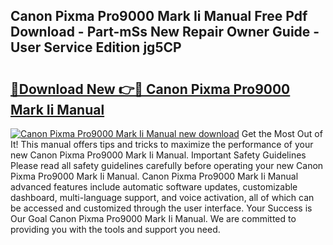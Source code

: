 ## Canon Pixma Pro9000 Mark Ii Manual Free Pdf Download - Part-mSs New Repair Owner Guide - User Service Edition jg5CP

# <h2><a href="http://bc38955.oget.top/?id=Canon+Pixma+Pro9000+Mark+Ii+Manual">🔗Download New 👉🔴 Canon Pixma Pro9000 Mark Ii Manual</a></h2>

[![Canon Pixma Pro9000 Mark Ii Manual new download](https://i.imgur.com/5g1atiW.png)](http://bc38955.oget.top/?id=Canon+Pixma+Pro9000+Mark+Ii+Manual)
Get the Most Out of It! This manual offers tips and tricks to maximize the performance of your new Canon Pixma Pro9000 Mark Ii Manual. Important Safety Guidelines Please read all safety guidelines carefully before operating your new Canon Pixma Pro9000 Mark Ii Manual. Canon Pixma Pro9000 Mark Ii Manual advanced features include automatic software updates, customizable dashboard, multi-language support, and voice activation, all of which can be accessed and customized through the user interface. Your Success is Our Goal Canon Pixma Pro9000 Mark Ii Manual. We are committed to providing you with the tools and support you need.
